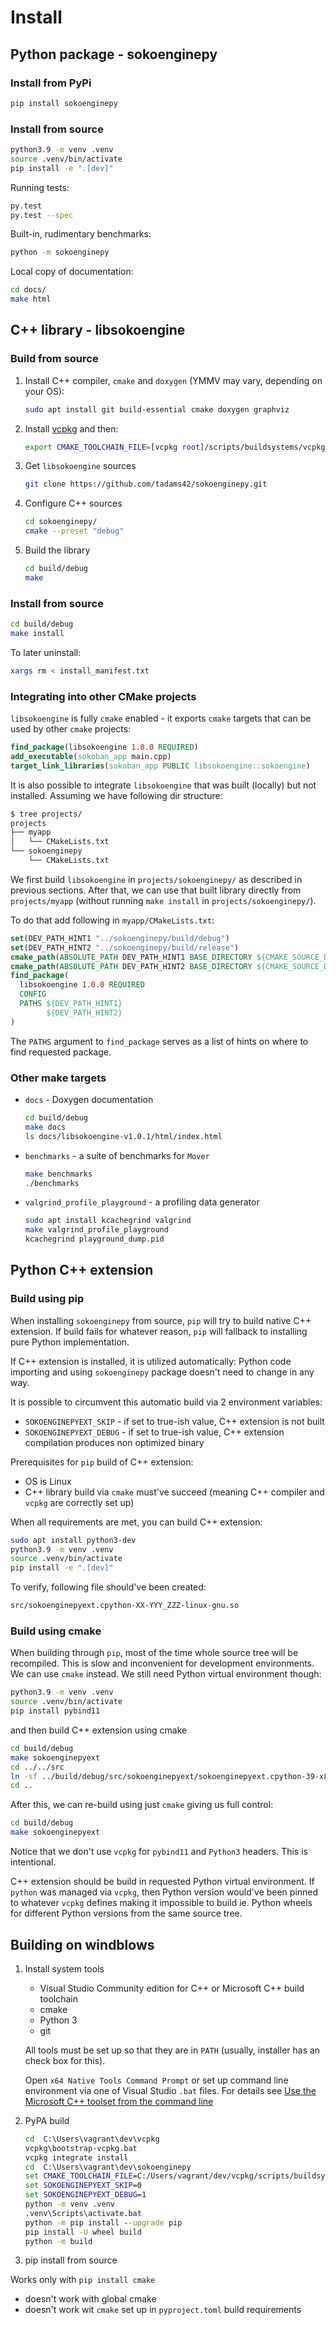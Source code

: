 # Install

## Python package - sokoenginepy

### Install from PyPi

```sh
pip install sokoenginepy
```

### Install from source

```sh
python3.9 -m venv .venv
source .venv/bin/activate
pip install -e ".[dev]"
```

Running tests:

```sh
py.test
py.test --spec
```

Built-in, rudimentary benchmarks:

```sh
python -m sokoenginepy
```

Local copy of documentation:

```sh
cd docs/
make html
```

## C++ library - libsokoengine

### Build from source

1. Install C++ compiler, `cmake` and `doxygen` (YMMV may vary, depending on your OS):

   ```sh
   sudo apt install git build-essential cmake doxygen graphviz
   ```

2. Install [vcpkg](https://vcpkg.io/) and then:

   ```sh
   export CMAKE_TOOLCHAIN_FILE=[vcpkg root]/scripts/buildsystems/vcpkg.cmake
   ```

3. Get `libsokoengine` sources

   ```sh
   git clone https://github.com/tadams42/sokoenginepy.git
   ```

4. Configure C++ sources

   ```sh
   cd sokoenginepy/
   cmake --preset "debug"
   ```

5. Build the library

   ```sh
   cd build/debug
   make
   ```

### Install from source

```sh
cd build/debug
make install
```

To later uninstall:

```sh
xargs rm < install_manifest.txt
```

### Integrating into other CMake projects

`libsokoengine` is fully `cmake` enabled - it exports `cmake` targets that can be used
by other `cmake` projects:

```cmake
find_package(libsokoengine 1.0.0 REQUIRED)
add_executable(sokoban_app main.cpp)
target_link_libraries(sokoban_app PUBLIC libsokoengine::sokoengine)
```

It is also possible to integrate `libsokoengine` that was built (locally) but not
installed. Assuming we have following dir structure:

```sh
$ tree projects/
projects
├── myapp
│   └── CMakeLists.txt
└── sokoenginepy
    └── CMakeLists.txt
```

We first build `libsokoengine` in `projects/sokoenginepy/` as described in previous
sections. After that, we can use that built library directly from `projects/myapp`
(without running `make install` in `projects/sokoenginepy/`).

To do that add following in `myapp/CMakeLists.txt`:

```cmake
set(DEV_PATH_HINT1 "../sokoenginepy/build/debug")
set(DEV_PATH_HINT2 "../sokoenginepy/build/release")
cmake_path(ABSOLUTE_PATH DEV_PATH_HINT1 BASE_DIRECTORY ${CMAKE_SOURCE_DIR})
cmake_path(ABSOLUTE_PATH DEV_PATH_HINT2 BASE_DIRECTORY ${CMAKE_SOURCE_DIR})
find_package(
  libsokoengine 1.0.0 REQUIRED
  CONFIG
  PATHS ${DEV_PATH_HINT1}
        ${DEV_PATH_HINT2}
)
```

The `PATHS` argument to `find_package` serves as a list of hints on where to find
requested package.

### Other make targets

- `docs` - Doxygen documentation

  ```sh
  cd build/debug
  make docs
  ls docs/libsokoengine-v1.0.1/html/index.html
  ```

- `benchmarks` - a suite of benchmarks for `Mover`

  ```sh
  make benchmarks
  ./benchmarks
  ```

- `valgrind_profile_playground` - a profiling data generator

  ```sh
  sudo apt install kcachegrind valgrind
  make valgrind_profile_playground
  kcachegrind playground_dump.pid
  ```

## Python C++ extension

### Build using pip

When installing `sokoenginepy` from source, `pip` will try to build native C++
extension. If build fails for whatever reason, `pip` will fallback to installing pure
Python implementation.

If C++ extension is installed, it is utilized automatically: Python code importing and
using `sokoenginepy` package doesn't need to change in any way.

It is possible to circumvent this automatic build via 2 environment variables:

- `SOKOENGINEPYEXT_SKIP`  - if set to true-ish value, C++ extension is not built
- `SOKOENGINEPYEXT_DEBUG` - if set to true-ish value, C++ extension compilation produces
  non optimized binary

Prerequisites for `pip` build of C++ extension:

- OS is Linux
- C++ library build via `cmake` must've succeed (meaning C++ compiler and `vcpkg` are
correctly set up)

When all requirements are met, you can build C++ extension:

```sh
sudo apt install python3-dev
python3.9 -m venv .venv
source .venv/bin/activate
pip install -e ".[dev]"
```

To verify, following file should've been created:

```sh
src/sokoenginepyext.cpython-XX-YYY_ZZZ-linux-gnu.so
```

### Build using cmake

When building through `pip`, most of the time whole source tree will be recompiled. This
is slow and inconvenient for development environments. We can use `cmake` instead. We
still need Python virtual environment though:

```sh
python3.9 -m venv .venv
source .venv/bin/activate
pip install pybind11
```

and then build C++ extension using cmake

```sh
cd build/debug
make sokoenginepyext
cd ../../src
ln -sf ../build/debug/src/sokoenginepyext/sokoenginepyext.cpython-39-x86_64-linux-gnu.so
cd ..
```

After this, we can re-build using just `cmake` giving us full control:

```sh
cd build/debug
make sokoenginepyext
```

Notice that we don't use `vcpkg` for `pybind11` and `Python3` headers. This is
intentional.

C++ extension should be build in requested Python virtual environment. If `python` was
managed via `vcpkg`, then Python version would've been pinned to whatever `vcpkg`
defines making it impossible to build ie. Python wheels for different Python versions
from the same source tree.

## Building on windblows

1. Install system tools

   - Visual Studio Community edition for C++ or Microsoft C++ build toolchain
   - cmake
   - Python 3
   - git

   All tools must be set up so that they are in `PATH` (usually, installer has an
   check box for this).

   Open `x64 Native Tools Command Prompt` or set up command line environment via
   one of Visual Studio `.bat` files. For details see [Use the Microsoft C++
   toolset from the command
   line](https://docs.microsoft.com/en-us/cpp/build/building-on-the-command-line?view=msvc-170)

2. PyPA build

   ```cmd
   cd  C:\Users\vagrant\dev\vcpkg
   vcpkg\bootstrap-vcpkg.bat
   vcpkg integrate install
   cd  C:\Users\vagrant\dev\sokoenginepy
   set CMAKE_TOOLCHAIN_FILE=C:/Users/vagrant/dev/vcpkg/scripts/buildsystems/vcpkg.cmake
   set SOKOENGINEPYEXT_SKIP=0
   set SOKOENGINEPYEXT_DEBUG=1
   python -m venv .venv
   .venv\Scripts\activate.bat
   python -m pip install --upgrade pip
   pip install -U wheel build
   python -m build
   ```

2. pip install from source

Works only with `pip install cmake`

- doesn't work with global cmake
- doesn't work wit `cmake` set up in `pyproject.toml` build requirements

